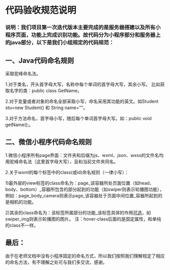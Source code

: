 # 代码验收规范说明

### 说明：我们项目第一次迭代版本主要完成的是服务器搭建以及所有小程序页面，功能上完成识别功能。故代码分为小程序部分和服务器上的java部分，以下是我们小组规定的代码规范：


## 一、Java代码命名规则

采取驼峰命名法。

1.对于类名，开头首字母大写，名称中每个单词的首字母大写，其余小写。
比如获取名字的类：public class GetName。

2.对于变量或者对象的命名全部采取小写，命名采用其功能的英文。如Student stu=new Student()  和  String name=””。

3.对于方法命名，首字母小写，随后每个单词首字母大写。如：public void getName();。


## 二、微信小程序代码命名规则

1.微信小程序所有page界面：文件夹和后缀为js、wxml、json、wxss的文件名均用驼峰命名法（这里首字母大写），且和当前文件夹同名。

2.关于wxml的每个标签中的class(或id)命名规则（一律小写）：

1)最外层的view标签的class命名为：page_该容器所处页面位置（如head、body、bottom）_容器所包含的部分起到的功能（如swiper则表示轮播图功能），例如：page_body_camera则表示page_该容器处于页面中间位置_容器所起到的是相机的功能。

2)其余的class命名为：该标签所属部分的功能_该标签具体的作用[可选](如果该标签具体的作用和标签所属部分的功能是同一个单词则这个忽略不写)，如swiper_img则表示轮播图的图片。
注：hover-class后面的是固定属性，和单纯的class不一样。

## 最后：
由于在老师文档中没有小程序固定的命名方式，所以我们按照我们理解规定了相应的命名方法，有不理解之处可与我们多交流，感谢。
